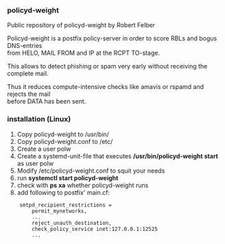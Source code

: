 ### policyd-weight
 

Public repository of policyd-weight by Robert Felber

Policyd-weight is a postfix policy-server in order to score RBLs and bogus DNS-entries<br>
from HELO, MAIL FROM and IP at the RCPT TO-stage.

This allows to detect phishing or spam very early without receiving the complete mail.

Thus it reduces compute-intensive checks like amavis or rspamd and rejects the mail<br>
before DATA has been sent.


### installation (Linux)

1. Copy policyd-weight to /usr/bin/
2. Copy policyd-weight.conf to /etc/
3. Create a user polw
4. Create a systemd-unit-file that executes <b>/usr/bin/policyd-weight start</b> as user polw
5. Modify /etc/policyd-weight.conf to squit your needs
6. run <b>systemctl start policyd-weight</b>
7. check with <b>ps xa</b> whether policyd-weight runs
8. add following to postfix' main.cf:

```
    smtpd_recipient_restrictions =
        permit_mynetworks,
        ...
        reject_unauth_destination,
        check_policy_service inet:127.0.0.1:12525
        ...
```
